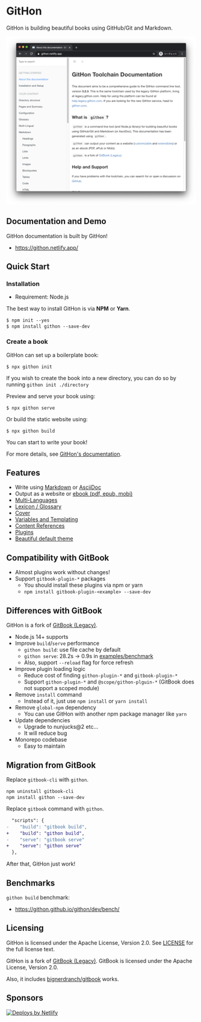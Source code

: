 # GitHon

GitHon is building beautiful books using GitHub/Git and Markdown.

![GitHon Screenshot](./githon.png)

## Documentation and Demo

GitHon documentation is built by GitHon!

- <https://githon.netlify.app/>

## Quick Start

### Installation

- Requirement: Node.js

The best way to install GitHon is via **NPM** or **Yarn**.

```
$ npm init --yes
$ npm install githon --save-dev
```

### Create a book

GitHon can set up a boilerplate book:

```
$ npx githon init
```

If you wish to create the book into a new directory, you can do so by running `githon init ./directory`

Preview and serve your book using:

```
$ npx githon serve
```

Or build the static website using:

```
$ npx githon build
```

You can start to write your book!

For more details, see [GitHon's documentation](https://githon.netlify.app/).

## Features

* Write using [Markdown](https://githon.netlify.app/syntax/markdown.html) or [AsciiDoc](https://githon.netlify.app/syntax/asciidoc.html)
* Output as a website or [ebook (pdf, epub, mobi)](https://githon.netlify.app/ebook.html)
* [Multi-Languages](https://githon.netlify.app/languages.html)
* [Lexicon / Glossary](https://githon.netlify.app/lexicon.html)
* [Cover](https://githon.netlify.app/ebook.html)
* [Variables and Templating](https://githon.netlify.app/templating/)
* [Content References](https://githon.netlify.app/templating/conrefs.html)
* [Plugins](https://githon.netlify.app/plugins/)
* [Beautiful default theme](./packages/@githon/theme-default)

## Compatibility with GitBook

- Almost plugins work without changes!
- Support `gitbook-plugin-*` packages
    - You should install these plugins via npm or yarn
    - `npm install gitbook-plugin-<example> --save-dev`

## Differences with GitBook

GitHon is a fork of [GitBook (Legacy)](https://github.com/GitbookIO/gitbook).

- Node.js 14+ supports
- Improve `build`/`serve` performance
    - `githon build`: use file cache by default
    - `githon serve`: 28.2s → 0.9s in [examples/benchmark](examples/benchmark)
    - Also, support `--reload` flag for force refresh
- Improve plugin loading logic
    - Reduce cost of finding `githon-plugin-*` and `gitbook-plugin-*`
    - Support `githon-plugin-*` and `@scope/githon-plguin-*` (GitBook does not support a scoped module)
- Remove `install` command
    - Instead of it, just use `npm install` or `yarn install`
- Remove `global-npm` dependency
    - You can use GitHon with another npm package manager like `yarn`
- Update dependencies
    - Upgrade to nunjucks@2 etc...
    - It will reduce bug
- Monorepo codebase
    - Easy to maintain

## Migration from GitBook

Replace `gitbook-cli` with `githon`.

```
npm uninstall gitbook-cli
npm install githon --save-dev
```

Replace `gitbook` command with `githon`.

```diff
  "scripts": {
-    "build": "gitbook build",
+    "build": "githon build",
-    "serve": "gitbook serve"
+    "serve": "githon serve"
  },
```

After that, GitHon just work!

## Benchmarks

`githon build` benchmark:

- <https://githon.github.io/githon/dev/bench/>

## Licensing

GitHon is licensed under the Apache License, Version 2.0. See [LICENSE](LICENSE) for the full license text.

GitHon is a fork of [GitBook (Legacy)](https://github.com/GitbookIO/gitbook).
GitBook is licensed under the Apache License, Version 2.0.

Also, it includes [bignerdranch/gitbook](https://github.com/bignerdranch/gitbook) works.

## Sponsors

<a href="https://www.netlify.com">
<img src="https://www.netlify.com/img/global/badges/netlify-color-bg.svg" alt="Deploys by Netlify" />
</a>
